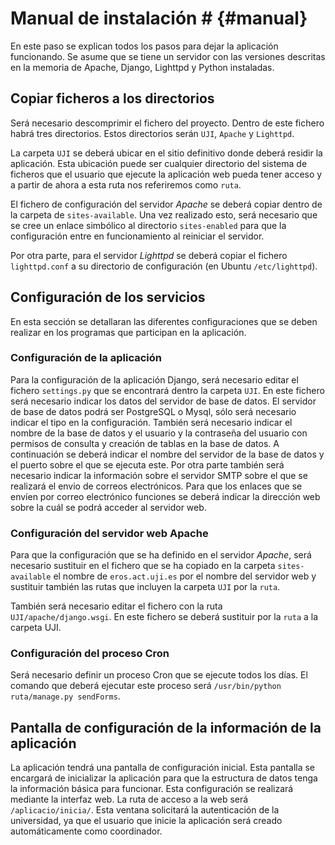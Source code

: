 # Manual de instalación # {#manual}

En este paso se explican todos los pasos para dejar la aplicación funcionando. Se asume que se tiene un servidor con las versiones descritas en la memoria de Apache, Django, Lighttpd y Python instaladas. 

## Copiar ficheros a los directorios ##

Será necesario descomprimir el fichero del proyecto. Dentro de este fichero habrá tres directorios. Estos directorios serán `UJI`, `Apache` y `Lighttpd`.

La carpeta `UJI` se deberá ubicar en el sitio definitivo donde deberá residir la aplicación. Esta ubicación puede ser cualquier directorio del sistema de ficheros que el usuario que ejecute la aplicación web pueda tener acceso y a partir de ahora a esta ruta nos referiremos como `ruta`.

El fichero de configuración del servidor *Apache* se deberá copiar dentro de la carpeta de `sites-available`. Una vez realizado esto, será necesario que se cree un enlace simbólico al directorio `sites-enabled` para que la configuración entre en funcionamiento al reiniciar el servidor.

Por otra parte, para el servidor *Lighttpd* se deberá copiar el fichero `lighttpd.conf` a su directorio de configuración (en Ubuntu `/etc/lighttpd`). 

## Configuración de los servicios ##

En esta sección se detallaran las diferentes configuraciones que se deben realizar en los programas que participan en la aplicación.

### Configuración de la aplicación ###

Para la configuración de la aplicación Django, será necesario editar el fichero `settings.py` que se encontrará dentro la carpeta `UJI`. En este fichero será necesario indicar los datos del servidor de base de datos. El servidor de base de datos podrá ser PostgreSQL o Mysql, sólo será necesario indicar el tipo en la configuración. También será necesario indicar el nombre de la base de datos y el usuario y la contraseña del usuario con permisos de consulta y creación de tablas en la base de datos. A continuación se deberá indicar el nombre del servidor de la base de datos y el puerto sobre el que se ejecuta este. Por otra parte también será necesario indicar la información sobre el servidor SMTP sobre el que se realizará el envio de correos electrónicos. Para que los enlaces que se envíen por correo electrónico funciones se deberá indicar la dirección web sobre la cuál se podrá acceder al servidor web.

### Configuración del servidor web Apache ###

Para que la configuración que se ha definido en el servidor *Apache*, será necesario sustituir en el fichero que se ha copiado en la carpeta `sites-available` el nombre de `eros.act.uji.es` por el nombre del servidor web y sustituir también las rutas que incluyen la carpeta `UJI` por la `ruta`.

También será necesario editar el fichero con la ruta `UJI/apache/django.wsgi`. En este fichero se deberá sustituir por la `ruta` a la carpeta UJI.

### Configuración del proceso Cron ###

Será necesario definir un proceso Cron que se ejecute todos los días. El comando que deberá ejecutar este proceso será `/usr/bin/python ruta/manage.py sendForms`.

## Pantalla de configuración de la información de la aplicación ##

La aplicación tendrá una pantalla de configuración inicial. Esta pantalla se encargará de inicializar la aplicación para que la estructura de datos tenga la información básica para funcionar. Esta configuración se realizará mediante la interfaz web. La ruta de acceso a la web será `/aplicacio/inicia/`. Esta ventana solicitará la autenticación de la universidad, ya que el usuario que inicie la aplicación será creado automáticamente como coordinador.